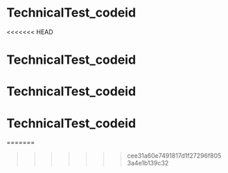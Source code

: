 # TechnicalTest_codeid
<<<<<<< HEAD
# TechnicalTest_codeid
# TechnicalTest_codeid
# TechnicalTest_codeid
=======
>>>>>>> cee31a60e7491817d1f27296f8053a4e1b139c32
